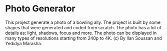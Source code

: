 # Photo Generator
This project generate a photo of a bowling ally.
The project is built by some shapes that were generated and coded from scratch.
The photo has a lot of details as: light, shadows, focus and more.
The photo can be displayed in many types of resolutions starting from 240p to 4K.
(c) By Ilan Soussan and Yedidya Marasha.

